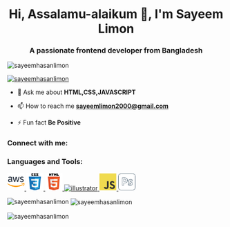 <h1 align="center">Hi, Assalamu-alaikum 👋, I'm Sayeem Limon</h1>
<h3 align="center">A passionate frontend developer from Bangladesh</h3>

<p align="left"> <img src="https://komarev.com/ghpvc/?username=sayeemhasanlimon&label=Profile%20views&color=0e75b6&style=flat" alt="sayeemhasanlimon" /> </p>

<p align="left"> <a href="https://github.com/ryo-ma/github-profile-trophy"><img src="https://github-profile-trophy.vercel.app/?username=sayeemhasanlimon" alt="sayeemhasanlimon" /></a> </p>

- 💬 Ask me about **HTML,CSS,JAVASCRIPT**

- 📫 How to reach me **sayeemlimon2000@gmail.com**

- ⚡ Fun fact **Be Positive**

<h3 align="left">Connect with me:</h3>
<p align="left">
</p>

<h3 align="left">Languages and Tools:</h3>
<p align="left"> <a href="https://aws.amazon.com" target="_blank" rel="noreferrer"> <img src="https://raw.githubusercontent.com/devicons/devicon/master/icons/amazonwebservices/amazonwebservices-original-wordmark.svg" alt="aws" width="40" height="40"/> </a> <a href="https://www.w3schools.com/css/" target="_blank" rel="noreferrer"> <img src="https://raw.githubusercontent.com/devicons/devicon/master/icons/css3/css3-original-wordmark.svg" alt="css3" width="40" height="40"/> </a> <a href="https://www.w3.org/html/" target="_blank" rel="noreferrer"> <img src="https://raw.githubusercontent.com/devicons/devicon/master/icons/html5/html5-original-wordmark.svg" alt="html5" width="40" height="40"/> </a> <a href="https://www.adobe.com/in/products/illustrator.html" target="_blank" rel="noreferrer"> <img src="https://www.vectorlogo.zone/logos/adobe_illustrator/adobe_illustrator-icon.svg" alt="illustrator" width="40" height="40"/> </a> <a href="https://developer.mozilla.org/en-US/docs/Web/JavaScript" target="_blank" rel="noreferrer"> <img src="https://raw.githubusercontent.com/devicons/devicon/master/icons/javascript/javascript-original.svg" alt="javascript" width="40" height="40"/> </a> <a href="https://www.photoshop.com/en" target="_blank" rel="noreferrer"> <img src="https://raw.githubusercontent.com/devicons/devicon/master/icons/photoshop/photoshop-line.svg" alt="photoshop" width="40" height="40"/> </a> </p>

<p><img align="left" src="https://github-readme-stats.vercel.app/api/top-langs?username=sayeemhasanlimon&show_icons=true&locale=en&layout=compact" alt="sayeemhasanlimon" /></p>

<p>&nbsp;<img align="center" src="https://github-readme-stats.vercel.app/api?username=sayeemhasanlimon&show_icons=true&locale=en" alt="sayeemhasanlimon" /></p>

<p><img align="center" src="https://github-readme-streak-stats.herokuapp.com/?user=sayeemhasanlimon&" alt="sayeemhasanlimon" /></p>
